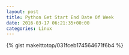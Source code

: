 ```yaml
---
layout: post                                                                                                              
title: Python Get Start End Date Of Week                                                                                                                       
date: 2016-03-17 06:21:35+00:00                                                                                                                        
categories: Linux                                                                                                                
---                                                                                                                              
```


{% gist makeittotop/031fceb174564671f6b4 %}                                                                                                           

